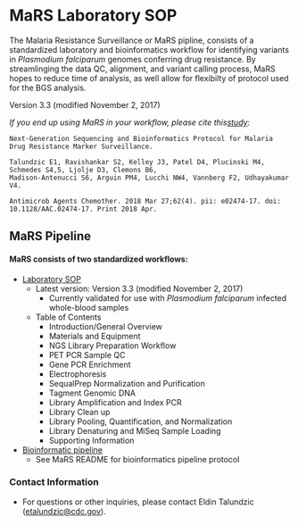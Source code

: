 # MaRS Laboratory SOP

The Malaria Resistance Surveillance or MaRS pipline, consists of a standardized laboratory and bioinformatics workflow for identifying variants in *Plasmodium falciparum* genomes conferring drug resistance. By streamlinging the data QC, alignment, and variant calling process, MaRS hopes to reduce time of analysis, as well allow for flexibilty of protocol used for the BGS analysis.

Version 3.3 (modified November 2, 2017)

*If you end up using MaRS in your workflow, please cite this[study](https://www.ncbi.nlm.nih.gov/pubmed/29439965):*

```
Next-Generation Sequencing and Bioinformatics Protocol for Malaria Drug Resistance Marker Surveillance.

Talundzic E1, Ravishankar S2, Kelley J3, Patel D4, Plucinski M4, Schmedes S4,5, Ljolje D3, Clemons B6, 
Madison-Antenucci S6, Arguin PM4, Lucchi NW4, Vannberg F2, Udhayakumar V4.

Antimicrob Agents Chemother. 2018 Mar 27;62(4). pii: e02474-17. doi: 10.1128/AAC.02474-17. Print 2018 Apr.
```


## MaRS Pipeline 

#### MaRS consists of two standardized workflows:
  * [Laboratory SOP](https://github.com/CDCgov/MaRS/tree/master/lab_sop/MaRSsop.md)
    * Latest version: Version 3.3 (modified November 2, 2017)
      * Currently validated for use with *Plasmodium falciparum* infected whole-blood samples
    * Table of Contents
      * Introduction/General Overview
      * Materials and Equipment
      * NGS Library Preparation Workflow
      * PET PCR Sample QC
      * Gene PCR Enrichment
      * Electrophoresis
      * SequalPrep Normalization and Purification
      * Tagment Genomic DNA
      * Library Amplification and Index PCR
      * Library Clean up
      * Library Pooling, Quantification, and Normalization
      * Library Denaturing and MiSeq Sample Loading
      * Supporting Information
  * [Bioinformatic pipeline](https://github.com/CDCgov/MaRS)
    * See MaRS README for bioinformatics pipeline protocol

### Contact Information ###

* For questions or other inquiries, please contact Eldin Talundzic (etalundzic@cdc.gov).
